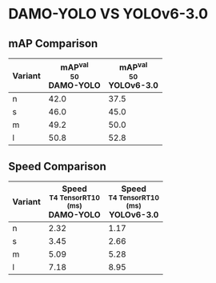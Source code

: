 ---
---
# DAMO-YOLO VS YOLOv6-3.0

## mAP Comparison

| **Variant** | <center><span style='width: 400px;'>**mAP<sup>val<br>50**<br>**DAMO-YOLO**</span></center> | <center><span style='width: 400px;'>**mAP<sup>val<br>50**<br>**YOLOv6-3.0**</span></center> |
|----|----------------------------------|------------------------------------|
| n | 42.0 | 37.5 |
| s | 46.0 | 45.0 |
| m | 49.2 | 50.0 |
| l | 50.8 | 52.8 |

## Speed Comparison

| **Variant** | <center><span style='width: 200px;'>**Speed**<br><sup>T4 TensorRT10<br>(ms)</sup><br>**DAMO-YOLO**</span></center> | <center><span style='width: 200px;'>**Speed**<br><sup>T4 TensorRT10<br>(ms)</sup><br>**YOLOv6-3.0**</span></center> |
|---------|-----------------------|-----------------------|
| n | 2.32 | 1.17 |
| s | 3.45 | 2.66 |
| m | 5.09 | 5.28 |
| l | 7.18 | 8.95 |
